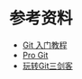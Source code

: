 # 参考资料

- [Git 入门教程](https://www.git-tower.com/learn/)
- [Pro Git](https://git-scm.com/book/en/v2/Getting-Started-About-Version-Control)
- [玩转Git三剑客](https://time.geekbang.org/course/intro/145)
